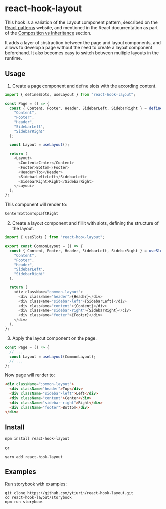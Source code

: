# react-hook-layout

This hook is a variation of the Layout component pattern, described on the [React patterns](https://reactpatterns.com/#layout-component "React patterns from beginners to advanced developers. Simple examples, short descriptions, and quality advice.") website, and mentioned in the React documentation as part of the [Composition vs Inheritance](https://reactjs.org/docs/composition-vs-inheritance.html "Composition vs Inheritance") section.

It adds a layer of abstraction between the page and layout components, and allows to develop a page without the need to create a layout component beforehand. It also becomes easy to switch between multiple layouts in the runtime.

## Usage

1. Create a page component and define slots with the according content.

```javascript
import { defineSlots, useLayout } from "react-hook-layout";

const Page = () => {
  const { Content, Footer, Header, SidebarLeft, SidebarRight } = defineSlots(
    "Content",
    "Footer",
    "Header",
    "SidebarLeft",
    "SidebarRight"
  );

  const Layout = useLayout();

  return (
    <Layout>
      <Content>Center</Content>
      <Footer>Bottom</Footer>
      <Header>Top</Header>
      <SidebarLeft>Left</SidebarLeft>
      <SidebarRight>Right</SidebarRight>
    </Layout>
  );
};
```

This component will render to:

```html
CenterBottomTopLeftRight
```

2. Create a layout component and fill it with slots, defining the structure of the layout.

```javascript
import { useSlots } from "react-hook-layout";

export const CommonLayout = () => {
  const { Content, Footer, Header, SidebarLeft, SidebarRight } = useSlots(
    "Content",
    "Footer",
    "Header",
    "SidebarLeft",
    "SidebarRight"
  );

  return (
    <div className="common-layout">
      <div className="header">{Header}</div>
      <div className="sidebar-left">{SidebarLeft}</div>
      <div className="content">{Content}</div>
      <div className="sidebar-right">{SidebarRight}</div>
      <div className="footer">{Footer}</div>
    </div>
  );
};
```

3. Apply the layout component on the page.

```javascript
const Page = () => {
  // ...
  const Layout = useLayout(CommonLayout);
  // ...
};
```

Now page will render to:

```html
<div className="common-layout">
  <div className="header">Top</div>
  <div className="sidebar-left">Left</div>
  <div className="content">Center</div>
  <div className="sidebar-right">Right</div>
  <div className="footer">Bottom</div>
</div>
```

## Install

```
npm install react-hook-layout
```

or

```
yarn add react-hook-layout
```

## Examples

Run storybook with examples:

```
git clone https://github.com/ytiurin/react-hook-layout.git
cd react-hook-layout/storybook
npm run storybook
```
